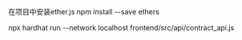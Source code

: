 在项目中安装ether.js
npm install --save ethers

npx hardhat run --network localhost frontend/src/api/contract_api.js